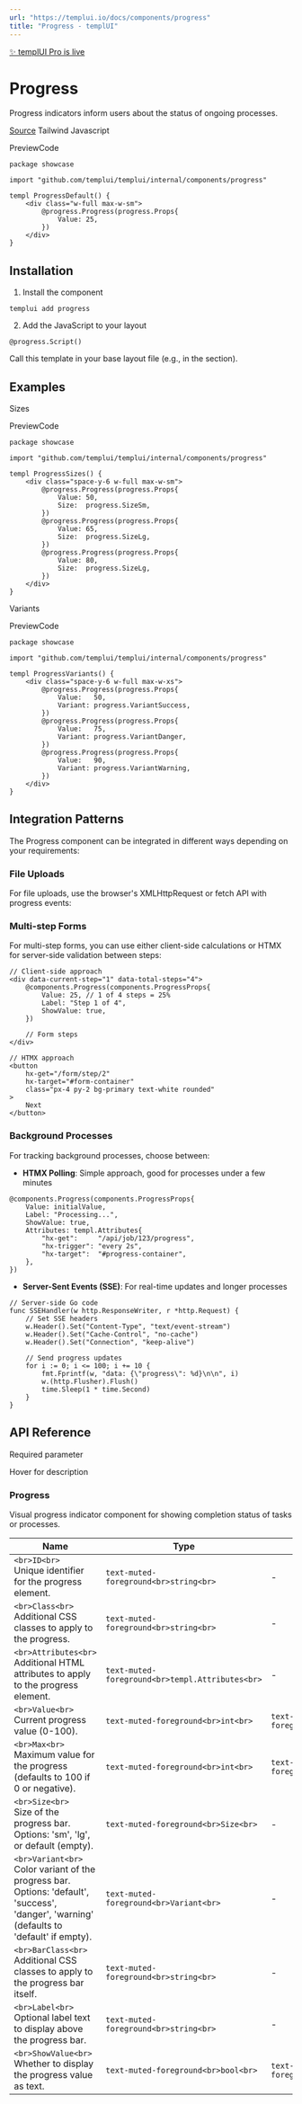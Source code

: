 ```yaml
---
url: "https://templui.io/docs/components/progress"
title: "Progress - templUI"
---
```


[✨ templUI Pro is live](https://pro.templui.io/)

# Progress

Progress indicators inform users about the status of ongoing processes.

[Source](https://github.com/templui/templui/tree/main/internal/components/progress) Tailwind Javascript

PreviewCode

```
package showcase

import "github.com/templui/templui/internal/components/progress"

templ ProgressDefault() {
	<div class="w-full max-w-sm">
		@progress.Progress(progress.Props{
			Value: 25,
		})
	</div>
}

```

## Installation

1. Install the component





```
templui add progress
```

2. Add the JavaScript to your layout





```
@progress.Script()

```





Call this template in your base layout file (e.g., in the <head> section).


## Examples

Sizes

PreviewCode

```
package showcase

import "github.com/templui/templui/internal/components/progress"

templ ProgressSizes() {
	<div class="space-y-6 w-full max-w-sm">
		@progress.Progress(progress.Props{
			Value: 50,
			Size:  progress.SizeSm,
		})
		@progress.Progress(progress.Props{
			Value: 65,
			Size:  progress.SizeLg,
		})
		@progress.Progress(progress.Props{
			Value: 80,
			Size:  progress.SizeLg,
		})
	</div>
}

```

Variants

PreviewCode

```
package showcase

import "github.com/templui/templui/internal/components/progress"

templ ProgressVariants() {
	<div class="space-y-6 w-full max-w-xs">
		@progress.Progress(progress.Props{
			Value:   50,
			Variant: progress.VariantSuccess,
		})
		@progress.Progress(progress.Props{
			Value:   75,
			Variant: progress.VariantDanger,
		})
		@progress.Progress(progress.Props{
			Value:   90,
			Variant: progress.VariantWarning,
		})
	</div>
}

```

## Integration Patterns

The Progress component can be integrated in different ways depending on your requirements:

### File Uploads

For file uploads, use the browser's XMLHttpRequest or fetch API with progress events:

### Multi-step Forms

For multi-step forms, you can use either client-side calculations or HTMX for server-side validation between steps:

```
// Client-side approach
<div data-current-step="1" data-total-steps="4">
    @components.Progress(components.ProgressProps{
        Value: 25, // 1 of 4 steps = 25%
        Label: "Step 1 of 4",
        ShowValue: true,
    })

    // Form steps
</div>

// HTMX approach
<button
    hx-get="/form/step/2"
    hx-target="#form-container"
    class="px-4 py-2 bg-primary text-white rounded"
>
    Next
</button>
```

### Background Processes

For tracking background processes, choose between:

- **HTMX Polling**: Simple approach, good for processes under a few minutes





```
@components.Progress(components.ProgressProps{
  	Value: initialValue,
  	Label: "Processing...",
  	ShowValue: true,
  	Attributes: templ.Attributes{
  		"hx-get":     "/api/job/123/progress",
  		"hx-trigger": "every 2s",
  		"hx-target":  "#progress-container",
  	},
})
```

- **Server-Sent Events (SSE)**: For real-time updates and longer processes





```
// Server-side Go code
func SSEHandler(w http.ResponseWriter, r *http.Request) {
  	// Set SSE headers
  	w.Header().Set("Content-Type", "text/event-stream")
  	w.Header().Set("Cache-Control", "no-cache")
  	w.Header().Set("Connection", "keep-alive")

  	// Send progress updates
  	for i := 0; i <= 100; i += 10 {
  		fmt.Fprintf(w, "data: {\"progress\": %d}\n\n", i)
  		w.(http.Flusher).Flush()
  		time.Sleep(1 * time.Second)
  	}
}
```


## API Reference

Required parameter

Hover for description

### Progress

Visual progress indicator component for showing completion status of tasks or processes.

| Name | Type | Default |
| --- | --- | --- |
| ```<br>ID<br>```<br>Unique identifier for the progress element. | ```text-muted-foreground<br>string<br>``` | - |
| ```<br>Class<br>```<br>Additional CSS classes to apply to the progress. | ```text-muted-foreground<br>string<br>``` | - |
| ```<br>Attributes<br>```<br>Additional HTML attributes to apply to the progress element. | ```text-muted-foreground<br>templ.Attributes<br>``` | - |
| ```<br>Value<br>```<br>Current progress value (0-100). | ```text-muted-foreground<br>int<br>``` | ```text-muted-foreground<br>0<br>``` |
| ```<br>Max<br>```<br>Maximum value for the progress (defaults to 100 if 0 or negative). | ```text-muted-foreground<br>int<br>``` | ```text-muted-foreground<br>0<br>``` |
| ```<br>Size<br>```<br>Size of the progress bar. Options: 'sm', 'lg', or default (empty). | ```text-muted-foreground<br>Size<br>``` | - |
| ```<br>Variant<br>```<br>Color variant of the progress bar. Options: 'default', 'success', 'danger', 'warning' (defaults to 'default' if empty). | ```text-muted-foreground<br>Variant<br>``` | - |
| ```<br>BarClass<br>```<br>Additional CSS classes to apply to the progress bar itself. | ```text-muted-foreground<br>string<br>``` | - |
| ```<br>Label<br>```<br>Optional label text to display above the progress bar. | ```text-muted-foreground<br>string<br>``` | - |
| ```<br>ShowValue<br>```<br>Whether to display the progress value as text. | ```text-muted-foreground<br>bool<br>``` | ```text-muted-foreground<br>false<br>``` |